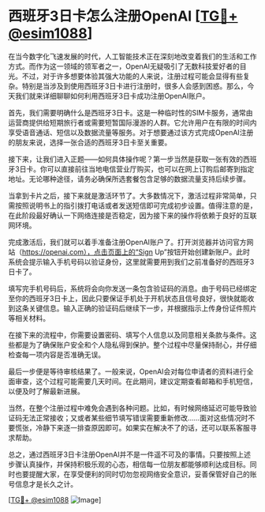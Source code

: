 # 西班牙3日卡怎么注册OpenAI [[TG💪+ @esim1088](https://t.me/s/esim1088)]

在当今数字化飞速发展的时代，人工智能技术正在深刻地改变着我们的生活和工作方式。而作为这一领域的领军者之一，OpenAI无疑吸引了无数科技爱好者的目光。不过，对于许多想要体验其强大功能的人来说，注册过程可能会显得有些复杂。特别是当涉及到使用西班牙3日卡进行注册时，很多人会感到困惑。那么，今天我们就来详细聊聊如何利用西班牙3日卡成功注册OpenAI账户。

首先，我们需要明确什么是西班牙3日卡。这是一种临时性的SIM卡服务，通常由运营商提供给短期旅行者或需要短暂国际漫游的人群。它允许用户在有限的时间内享受语音通话、短信以及数据流量等服务。对于想要通过该方式完成OpenAI注册的朋友来说，选择一张合适的西班牙3日卡至关重要。

接下来，让我们进入正题——如何具体操作呢？第一步当然是获取一张有效的西班牙3日卡。你可以直接前往当地电信营业厅购买，也可以在网上订购后邮寄到指定地址。无论哪种途径，请务必确保所选套餐包含足够的数据流量支持后续步骤。

当拿到卡片之后，接下来就是激活环节了。大多数情况下，激活过程非常简单，只需按照说明书上的指引拨打电话或者发送短信即可完成初步设置。值得注意的是，在此阶段最好确认一下网络连接是否稳定，因为接下来的操作将依赖于良好的互联网环境。

完成激活后，我们就可以着手准备注册OpenAI账户了。打开浏览器并访问官方网站（https://openai.com），点击页面上的“Sign Up”按钮开始创建新账户。此时系统会提示输入手机号码以验证身份，这里就需要用到我们之前准备好的西班牙3日卡了。

填写完手机号码后，系统将会向你发送一条包含验证码的消息。由于号码已经绑定至你的西班牙3日卡上，因此只要保证手机处于开机状态且信号良好，很快就能收到这条关键信息。输入正确的验证码后继续下一步，并根据指示上传身份证件照片等相关材料。

在接下来的流程中，你需要设置密码、填写个人信息以及同意相关条款与条件。这些都是为了确保账户安全和个人隐私得到保护。整个过程中尽量保持耐心，并仔细检查每一项内容是否准确无误。

最后一步便是等待审核结果了。一般来说，OpenAI会对每位申请者的资料进行全面审查，这个过程可能需要几天时间。在此期间，建议定期查看邮箱和手机短信，以便及时了解最新进展。

当然，在整个注册过程中难免会遇到各种问题。比如，有时候网络延迟可能导致验证码无法正常接收；又或者某些细节填写错误需要重新修改……面对这些情况时不要慌张，冷静下来逐一排查原因即可。如果实在解决不了的话，还可以联系客服寻求帮助。

总之，通过西班牙3日卡注册OpenAI并不是一件遥不可及的事情。只要按照上述步骤认真操作，并保持积极乐观的心态，相信每一位朋友都能够顺利达成目标。同时也要提醒大家，在享受便利的同时切勿忽视网络安全意识，妥善保管好自己的账号信息才是长久之计。

[[TG💪+ @esim1088](https://t.me/s/esim1088) ![Image](https://i.postimg.cc/4NQfJmqS/Snipaste-2025-05-13-00-14-12.png)]